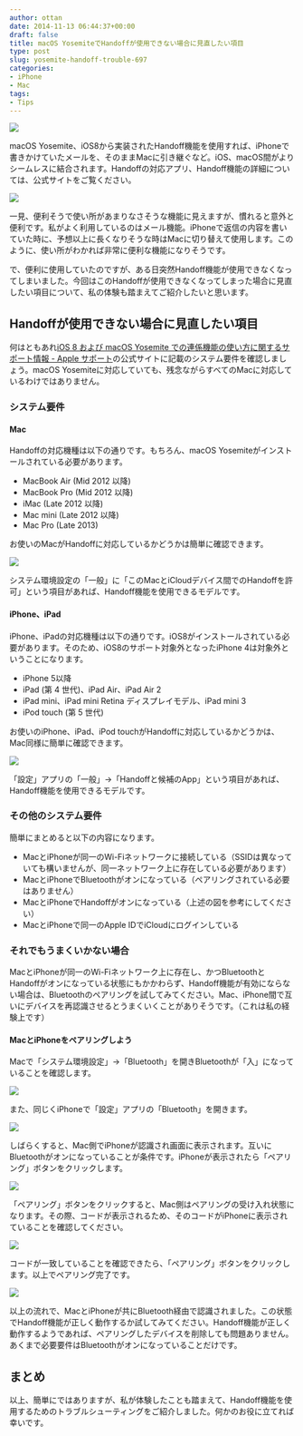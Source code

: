 ```yaml
---
author: ottan
date: 2014-11-13 06:44:37+00:00
draft: false
title: macOS YosemiteでHandoffが使用できない場合に見直したい項目
type: post
slug: yosemite-handoff-trouble-697
categories:
- iPhone
- Mac
tags:
- Tips
---
```


![](/uploads/2014/11/141113-546452cc0cbb5.jpg)






macOS Yosemite、iOS8から実装されたHandoff機能を使用すれば、iPhoneで書きかけていたメールを、そのままMacに引き継ぐなど。iOS、macOS間がよりシームレスに結合されます。Handoffの対応アプリ、Handoff機能の詳細については、公式サイトをご覧ください。





![](/uploads/2014/11/141113-546452b41d991.png)






一見、便利そうで使い所があまりなさそうな機能に見えますが、慣れると意外と便利です。私がよく利用しているのはメール機能。iPhoneで返信の内容を書いていた時に、予想以上に長くなりそうな時はMacに切り替えて使用します。このように、使い所がわかれば非常に便利な機能になりそうです。





で、便利に使用していたのですが、ある日突然Handoff機能が使用できなくなってしまいました。今回はこのHandoffが使用できなくなってしまった場合に見直したい項目について、私の体験も踏まえてご紹介したいと思います。





## Handoffが使用できない場合に見直したい項目





何はともあれ[iOS 8 および macOS Yosemite での連係機能の使い方に関するサポート情報 - Apple サポート](http://support.apple.com/ja-jp/TS5458)の公式サイトに記載のシステム要件を確認しましょう。macOS Yosemiteに対応していても、残念ながらすべてのMacに対応しているわけではありません。





### システム要件





#### Mac





Handoffの対応機種は以下の通りです。もちろん、macOS Yosemiteがインストールされている必要があります。






  * MacBook Air (Mid 2012 以降)
  * MacBook Pro (Mid 2012 以降)
  * iMac (Late 2012 以降)
  * Mac mini (Late 2012 以降)
  * Mac Pro (Late 2013)




お使いのMacがHandoffに対応しているかどうかは簡単に確認できます。





![](/uploads/2014/11/141113-546452b6bc8af.png)






システム環境設定の「一般」に「このMacとiCloudデバイス間でのHandoffを許可」という項目があれば、Handoff機能を使用できるモデルです。





#### iPhone、iPad





iPhone、iPadの対応機種は以下の通りです。iOS8がインストールされている必要があります。そのため、iOS8のサポート対象外となったiPhone 4は対象外ということになります。






  * iPhone 5以降
  * iPad (第 4 世代)、iPad Air、iPad Air 2
  * iPad mini、iPad mini Retina ディスプレイモデル、iPad mini 3
  * iPod touch (第 5 世代)




お使いのiPhone、iPad、iPod touchがHandoffに対応しているかどうかは、Mac同様に簡単に確認できます。





![](/uploads/2014/11/141113-546452b981399.png)






「設定」アプリの「一般」→「Handoffと候補のApp」という項目があれば、Handoff機能を使用できるモデルです。





### その他のシステム要件





簡単にまとめると以下の内容になります。






  * MacとiPhoneが同一のWi-Fiネットワークに接続している（SSIDは異なっていても構いませんが、同一ネットワーク上に存在している必要があります）
  * MacとiPhoneでBluetoothがオンになっている（ペアリングされている必要はありません）
  * MacとiPhoneでHandoffがオンになっている（上述の図を参考にしてください）
  * MacとiPhoneで同一のApple IDでiCloudにログインしている




### それでもうまくいかない場合





MacとiPhoneが同一のWi-Fiネットワーク上に存在し、かつBluetoothとHandoffがオンになっている状態にもかかわらず、Handoff機能が有効にならない場合は、Bluetoothのペアリングを試してみてください。Mac、iPhone間で互いにデバイスを再認識させるとうまくいくことがありそうです。（これは私の経験上です）





#### MacとiPhoneをペアリングしよう





Macで「システム環境設定」→「Bluetooth」を開きBluetoothが「入」になっていることを確認します。



![](/uploads/2014/11/141113-546452c0b1d4e.png)






また、同じくiPhoneで「設定」アプリの「Bluetooth」を開きます。





![](/uploads/2014/11/141113-546452be043ca.png)






しばらくすると、Mac側でiPhoneが認識され画面に表示されます。互いにBluetoothがオンになっていることが条件です。iPhoneが表示されたら「ペアリング」ボタンをクリックします。





![](/uploads/2014/11/141113-546452c3ba244.png)






「ペアリング」ボタンをクリックすると、Mac側はペアリングの受け入れ状態になります。その際、コードが表示されるため、そのコードがiPhoneに表示されていることを確認してください。





![](/uploads/2014/11/141113-546452c6944f0.png)






コードが一致していることを確認できたら、「ペアリング」ボタンをクリックします。以上でペアリング完了です。





![](/uploads/2014/11/141113-546452c8a6229.png)






以上の流れで、MacとiPhoneが共にBluetooth経由で認識されました。この状態でHandoff機能が正しく動作するか試してみてください。Handoff機能が正しく動作するようであれば、ペアリングしたデバイスを削除しても問題ありません。あくまで必要要件はBluetoothがオンになっていることだけです。





## まとめ





以上、簡単にではありますが、私が体験したことも踏まえて、Handoff機能を使用するためのトラブルシューティングをご紹介しました。何かのお役に立てれば幸いです。
